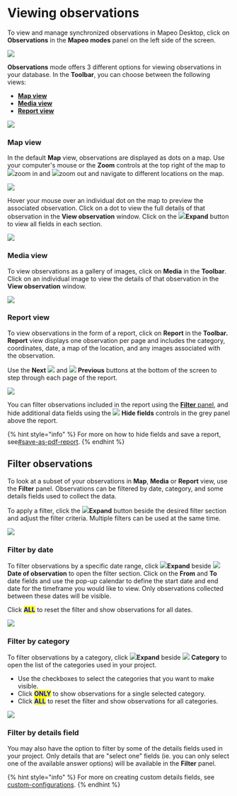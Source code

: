# Viewing observations

To view and manage synchronized observations in Mapeo Desktop, click on **Observations** in the **Mapeo modes** panel on the left side of the screen.&#x20;

![](../../../.gitbook/assets/Md\_Observations\_mode.jpg)

**Observations** mode offers 3 different options for viewing observations in your database. In the **Toolbar**, you can choose between the following views:

* ****[**Map view**](viewing-observations.md#map-view)****
* ****[**Media view**](viewing-observations.md#media-view)****
* ****[**Report view**](viewing-observations.md#report-view)****

![](../../../.gitbook/assets/Md\_views\_toolbar.jpg)

### Map view

In the default **Map** view, observations are displayed as dots on a map. Use your computer's mouse or the **Zoom** controls at the top right of the map to ![](../../../.gitbook/assets/icon-plus-01.png)zoom in and ![](../../../.gitbook/assets/icon-minus-01.png)zoom out and navigate to different locations on the map.

![](../../../.gitbook/assets/Md\_map\_hover\_fishing.jpg)

Hover your mouse over an individual dot on the map to preview the associated observation. Click on a dot to view the full details of that observation in the **View observation** window. Click on the ![](../../../.gitbook/assets/icon-down.png)**Expand** button to view all fields in each section.

![](../../../.gitbook/assets/Md\_view\_observation\_window.jpg)

### Media view

To view observations as a gallery of images, click on **Media** in the **Toolbar**. Click on an individual image to view the details of that observation in the **View observation** window.

![](../../../.gitbook/assets/Md\_media\_view\_button.jpg)

### **Report view**

To view observations in the form of a report, click on **Report** in the **Toolbar. Report** view displays one observation per page and includes the category, coordinates, date, a map of the location, and any images associated with the observation.

Use the **Next** ![](../../../.gitbook/assets/app\_icons\_next\_arrow.png) and ![](../../../.gitbook/assets/app\_icons\_back\_arrow.png) **Previous** buttons at the bottom of the screen to step through each page of the report.

![](../../../.gitbook/assets/Md\_report\_view\_button.jpg)

You can filter observations included in the report using the [**Filter** panel](viewing-observations.md#filter-observations), and hide additional data fields using the ![](../../../.gitbook/assets/hide.png) **Hide fields** controls in the grey panel above the report.

{% hint style="info" %}
For more on how to hide fields and save a report, see[#save-as-pdf-report](exporting-and-sharing-externally.md#save-as-pdf-report "mention").
{% endhint %}

## **Filter observations**

To look at a subset of your observations in **Map**, **Media** or **Report** view, use the **Filter** panel. Observations can be filtered by date, category, and some details fields used to collect the data.

To apply a filter, click the ![](../../../.gitbook/assets/icon-down.png)**Expand** button beside the desired filter section and adjust the filter criteria. Multiple filters can be used at the same time.

![](../../../.gitbook/assets/Md\_Filter\_panel\_collapsed.jpg)

### Filter by date

To filter observations by a specific date range, click ![](../../../.gitbook/assets/icon-down.png)**Expand** beside ![](../../../.gitbook/assets/Md\_filter\_by\_date\_calendar\_icon.jpg) **Date of observation** to open the filter section. Click on the **From** and **To** date fields and use the pop-up calendar to define the start date and end date for the timeframe you would like to view. Only observations collected between these dates will be visible.

Click <mark style="color:blue;">**ALL**</mark> to reset the filter and show observations for all dates.

![](../../../.gitbook/assets/Md\_Filter\_by\_date.jpg)

### **Filter by category**

To filter observations by a category, click ![](../../../.gitbook/assets/icon-down.png)**Expand** beside ![](../../../.gitbook/assets/Md\_Filter\_options\_icon\_grey.png) **Category** to open the list of the categories used in your project.

* Use the checkboxes to select the categories that you want to make visible.&#x20;
* Click <mark style="color:blue;">**ONLY**</mark> to show observations for a single selected category. &#x20;
* Click <mark style="color:blue;">**ALL**</mark> to reset the filter and show observations for all categories.&#x20;

![](../../../.gitbook/assets/Md\_filter\_by\_category.jpg)

### Filter by details field

You may also have the option to filter by some of the details fields used in your project. Only details that are "select one" fields (ie. you can only select one of the available answer options) will be available in the **Filter** panel.

{% hint style="info" %}
For more on creating custom details fields, see [custom-configurations](../../customization-options/custom-configurations/ "mention").
{% endhint %}
